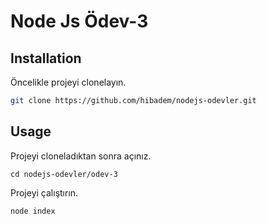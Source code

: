 # Node Js Ödev-3
## Installation

Öncelikle projeyi clonelayın.
```bash
git clone https://github.com/hibadem/nodejs-odevler.git
```

## Usage

Projeyi cloneladıktan sonra açınız.

```linux
cd nodejs-odevler/odev-3
```

Projeyi çalıştırın.

```linux
node index 
```
